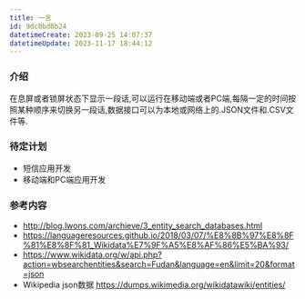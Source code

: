 ```yaml
---
title: 一言
id: 9dc0bd0b24
datetimeCreate: 2023-09-25 14:07:37
datetimeUpdate: 2023-11-17 18:44:12
---
```

### 介绍
在息屏或者锁屏状态下显示一段话,可以运行在移动端或者PC端,每隔一定的时间按照某种顺序来切换另一段话,数据接口可以为本地或网络上的.JSON文件和.CSV文件等.

### 待定计划
- 短信应用开发
- 移动端和PC端应用开发
### 参考内容
- http://blog.lwons.com/archieve/3_entity_search_databases.html
- https://languageresources.github.io/2018/03/07/%E8%8B%97%E8%8F%81%E8%8F%81_Wikidata%E7%9F%A5%E8%AF%86%E5%BA%93/
- https://www.wikidata.org/w/api.php?action=wbsearchentities&search=Fudan&language=en&limit=20&format=json
- Wikipedia json数据 https://dumps.wikimedia.org/wikidatawiki/entities/